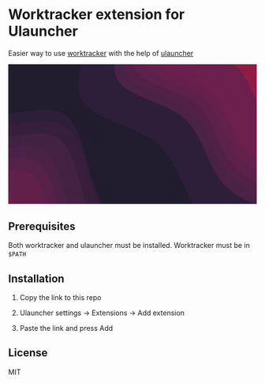 # Worktracker extension for Ulauncher

Easier way to use [worktracker](https://github.com/gs256/worktracker) with the help of [ulauncher](https://github.com/Ulauncher/Ulauncher)

![example](images/example.gif)

## Prerequisites

Both worktracker and ulauncher must be installed. Worktracker must be in `$PATH`

## Installation

1. Copy the link to this repo

2. Ulauncher settings -> Extensions -> Add extension

3. Paste the link and press Add

## License

MIT
